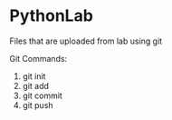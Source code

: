 # PythonLab

Files that are uploaded from lab using git

Git Commands: 

1. git init
2. git add
3. git commit
4. git push